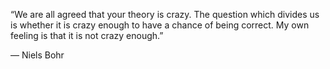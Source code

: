 “We are all agreed that your theory is crazy. The question which divides us is whether it is crazy enough to have a chance of being correct. My own feeling is that it is not crazy enough.”

― Niels Bohr